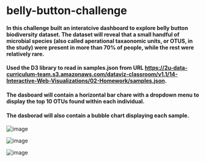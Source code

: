 # belly-button-challenge

#### In this challenge built an interatcive dashboard to explore belly button biodiversity dataset.   The dataset will reveal that a small handful of microbial species (also called aperational taxaonomic units, or OTUS, in the study) were present in more than 70% of people, while the rest were relatively rare.   

#### Used the D3 library to read in samples.json from URL https://2u-data-curriculum-team.s3.amazonaws.com/dataviz-classroom/v1.1/14-Interactive-Web-Visualizations/02-Homework/samples.json.  

#### The dasboard will contain a horizontal bar chare with a dropdown menu to display the top 10 OTUs found within each individual.  

#### The dasborad will also contain a bubble chart displaying each sample.  

![image](https://github.com/eferna1/belly-button-challenge/assets/145945547/40ff1e0c-cbd4-4424-a3d2-8d96ed6c7927)

![image](https://github.com/eferna1/belly-button-challenge/assets/145945547/ee72f514-9bc0-45ff-bdf3-ee031549cdfe)

![image](https://github.com/eferna1/belly-button-challenge/assets/145945547/499fe201-20fa-4ac4-9118-87a142c6c693)


